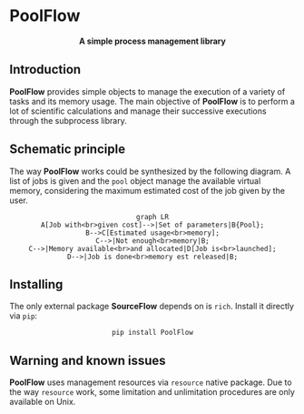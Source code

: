 # PoolFlow

<center>

**A simple process management library**

</center>

## Introduction

**PoolFlow** provides simple objects to manage the execution of a variety of tasks and 
its memory usage. The main objective of **PoolFlow** is to perform a lot of scientific calculations
 and manage their successive executions through the subprocess library.

## Schematic principle

The way **PoolFlow** works could be synthesized by the following diagram. A list of jobs is 
given and the `pool` object manage the available virtual memory, considering the maximum estimated
cost of the job given by the user.

<center>

``` mermaid
graph LR
A[Job with<br>given cost]-->|Set of parameters|B{Pool};
B-->C[Estimated usage<br>memory];
C-->|Not enough<br>memory|B;
C-->|Memory available<br>and allocated|D[Job is<br>launched];
D-->|Job is done<br>memory est released|B;

```
</center>

## Installing 
The only external package **SourceFlow** depends on is `rich`. Install it directly via `pip`:

<center>

`pip install PoolFlow`

</center>

## Warning and known issues

**PoolFlow** uses management resources via `resource` native package. Due to the way `resource` work, some limitation
and unlimitation procedures are only available on Unix.

